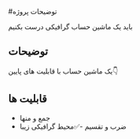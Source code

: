 #توضیحات پروژه

باید یک ماشین حساب گرافیکی درست بکنیم

## توضیحات

یک ماشین حساب با قابلیت های پایین👇

## قابلیت ها

- جمع و منها
- ضرب و تقسیم
-✅محیط گرافیکی زیبا


